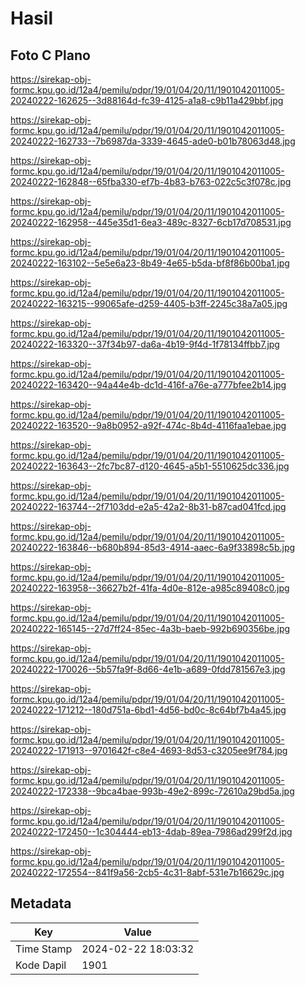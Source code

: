 # Hasil

## Foto C Plano

https://sirekap-obj-formc.kpu.go.id/12a4/pemilu/pdpr/19/01/04/20/11/1901042011005-20240222-162625--3d88164d-fc39-4125-a1a8-c9b11a429bbf.jpg

https://sirekap-obj-formc.kpu.go.id/12a4/pemilu/pdpr/19/01/04/20/11/1901042011005-20240222-162733--7b6987da-3339-4645-ade0-b01b78063d48.jpg

https://sirekap-obj-formc.kpu.go.id/12a4/pemilu/pdpr/19/01/04/20/11/1901042011005-20240222-162848--65fba330-ef7b-4b83-b763-022c5c3f078c.jpg

https://sirekap-obj-formc.kpu.go.id/12a4/pemilu/pdpr/19/01/04/20/11/1901042011005-20240222-162958--445e35d1-6ea3-489c-8327-6cb17d708531.jpg

https://sirekap-obj-formc.kpu.go.id/12a4/pemilu/pdpr/19/01/04/20/11/1901042011005-20240222-163102--5e5e6a23-8b49-4e65-b5da-bf8f86b00ba1.jpg

https://sirekap-obj-formc.kpu.go.id/12a4/pemilu/pdpr/19/01/04/20/11/1901042011005-20240222-163215--99065afe-d259-4405-b3ff-2245c38a7a05.jpg

https://sirekap-obj-formc.kpu.go.id/12a4/pemilu/pdpr/19/01/04/20/11/1901042011005-20240222-163320--37f34b97-da6a-4b19-9f4d-1f78134ffbb7.jpg

https://sirekap-obj-formc.kpu.go.id/12a4/pemilu/pdpr/19/01/04/20/11/1901042011005-20240222-163420--94a44e4b-dc1d-416f-a76e-a777bfee2b14.jpg

https://sirekap-obj-formc.kpu.go.id/12a4/pemilu/pdpr/19/01/04/20/11/1901042011005-20240222-163520--9a8b0952-a92f-474c-8b4d-4116faa1ebae.jpg

https://sirekap-obj-formc.kpu.go.id/12a4/pemilu/pdpr/19/01/04/20/11/1901042011005-20240222-163643--2fc7bc87-d120-4645-a5b1-5510625dc336.jpg

https://sirekap-obj-formc.kpu.go.id/12a4/pemilu/pdpr/19/01/04/20/11/1901042011005-20240222-163744--2f7103dd-e2a5-42a2-8b31-b87cad041fcd.jpg

https://sirekap-obj-formc.kpu.go.id/12a4/pemilu/pdpr/19/01/04/20/11/1901042011005-20240222-163846--b680b894-85d3-4914-aaec-6a9f33898c5b.jpg

https://sirekap-obj-formc.kpu.go.id/12a4/pemilu/pdpr/19/01/04/20/11/1901042011005-20240222-163958--36627b2f-41fa-4d0e-812e-a985c89408c0.jpg

https://sirekap-obj-formc.kpu.go.id/12a4/pemilu/pdpr/19/01/04/20/11/1901042011005-20240222-165145--27d7ff24-85ec-4a3b-baeb-992b690356be.jpg

https://sirekap-obj-formc.kpu.go.id/12a4/pemilu/pdpr/19/01/04/20/11/1901042011005-20240222-170026--5b57fa9f-8d66-4e1b-a689-0fdd781567e3.jpg

https://sirekap-obj-formc.kpu.go.id/12a4/pemilu/pdpr/19/01/04/20/11/1901042011005-20240222-171212--180d751a-6bd1-4d56-bd0c-8c64bf7b4a45.jpg

https://sirekap-obj-formc.kpu.go.id/12a4/pemilu/pdpr/19/01/04/20/11/1901042011005-20240222-171913--9701642f-c8e4-4693-8d53-c3205ee9f784.jpg

https://sirekap-obj-formc.kpu.go.id/12a4/pemilu/pdpr/19/01/04/20/11/1901042011005-20240222-172338--9bca4bae-993b-49e2-899c-72610a29bd5a.jpg

https://sirekap-obj-formc.kpu.go.id/12a4/pemilu/pdpr/19/01/04/20/11/1901042011005-20240222-172450--1c304444-eb13-4dab-89ea-7986ad299f2d.jpg

https://sirekap-obj-formc.kpu.go.id/12a4/pemilu/pdpr/19/01/04/20/11/1901042011005-20240222-172554--841f9a56-2cb5-4c31-8abf-531e7b16629c.jpg


## Metadata

| Key        | Value               |
| ---------- | ------------------- |
| Time Stamp | 2024-02-22 18:03:32 |
| Kode Dapil | 1901                |



